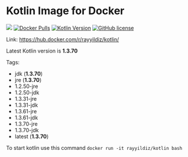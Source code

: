 Kotlin Image for Docker
===

[![](https://images.microbadger.com/badges/image/rayyildiz/kotlin.svg)](https://microbadger.com/images/rayyildiz/kotlin "Kotlin Image") [![Docker Pulls](https://img.shields.io/docker/pulls/rayyildiz/kotlin.svg)](https://hub.docker.com/r/rayyildiz/kotlin/) [![Kotlin Version](https://img.shields.io/badge/latest--kotlin--version-1.3.31-red.svg)](https://github.com/rayyildiz/docker-kotlin/blob/master/Dockerfile) [![GitHub license](https://img.shields.io/github/license/rayyildiz/docker-kotlin.svg)](https://github.com/rayyildiz/docker-kotlin/blob/master/LICENSE)


Link: https://hub.docker.com/r/rayyildiz/kotlin/

Latest Kotlin version is **1.3.70**

Tags:
* jdk (**1.3.70**)
* jre (**1.3.70**)
* 1.2.50-jre
* 1.2.50-jdk
* 1.3.31-jre
* 1.3.31-jdk
* 1.3.61-jre
* 1.3.61-jdk
* 1.3.70-jre
* 1.3.70-jdk
* latest (**1.3.70**)


To start kotlin use this command ```docker run -it rayyildiz/kotlin bash``` 
